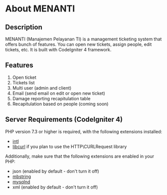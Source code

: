 # About MENANTI

## Description 
MENANTI (Manajemen Pelayanan TI) is a management ticketing system that offers bunch of features. You can open new tickets, assign people, edit tickets, etc. It is built with CodeIgniter 4 framework. 

## Features
1. Open ticket 
2. Tickets list
3. Multi user (admin and client)
4. Email (send email on edit or open new ticket)
5. Damage reporting recapitulation table 
6. Recapitulation based on people (coming soon)

## Server Requirements (CodeIgniter 4)

PHP version 7.3 or higher is required, with the following extensions installed:

- [intl](http://php.net/manual/en/intl.requirements.php)
- [libcurl](http://php.net/manual/en/curl.requirements.php) if you plan to use the HTTP\CURLRequest library

Additionally, make sure that the following extensions are enabled in your PHP:

- json (enabled by default - don't turn it off)
- [mbstring](http://php.net/manual/en/mbstring.installation.php)
- [mysqlnd](http://php.net/manual/en/mysqlnd.install.php)
- xml (enabled by default - don't turn it off)
